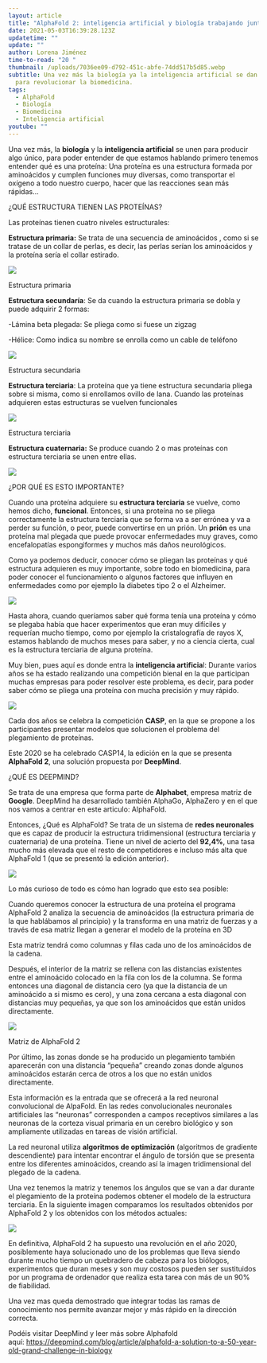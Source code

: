 ```yaml
---
layout: article
title: "AlphaFold 2: inteligencia artificial y biología trabajando juntos."
date: 2021-05-03T16:39:28.123Z
updatetime: ""
update: ""
author: Lorena Jiménez
time-to-read: "20 "
thumbnail: /uploads/7036ee09-d792-451c-abfe-74dd517b5d85.webp
subtitle: Una vez más la biología ya la inteligencia artificial se dan la mano
  para revolucionar la biomedicina.
tags:
  - AlphaFold
  - Biología
  - Biomedicina
  - Inteligencia artificial
youtube: ""
---
```

Una vez más, la **biología** y la **inteligencia artificial** se unen para producir algo único, para poder entender de que estamos hablando primero tenemos entender qué es una proteína: Una proteína es una estructura formada por aminoácidos y cumplen funciones muy diversas, como transportar el oxígeno a todo nuestro cuerpo, hacer que las reacciones sean más rápidas...

¿QUÉ ESTRUCTURA TIENEN LAS PROTEÍNAS?

Las proteínas tienen cuatro niveles estructurales: 

**Estructura primaria:** Se trata de una secuencia de aminoácidos , como si se tratase de un collar de perlas, es decir, las perlas serían los aminoácidos y la proteína sería el collar estirado.

![](https://fagolambda-436fc1.ingress-baronn.easywp.com/wp-content/uploads/2021/02/54804E02-0FD4-4D39-84DA-4F92324FB746.jpeg)

Estructura primaria

**Estructura secundaría**: Se da cuando la estructura primaria se dobla y puede adquirir 2 formas: 

\-Lámina beta plegada: Se pliega como si fuese un zigzag

\-Hélice: Como indica su nombre se enrolla como un cable de teléfono

![](https://fagolambda-436fc1.ingress-baronn.easywp.com/wp-content/uploads/2021/02/047D4936-8C7F-4896-9DD7-1FB4428F518D.gif)

Estructura secundaria

**Estructura terciaria**: La proteína que ya tiene estructura secundaria pliega sobre si misma, como si enrollamos ovillo de lana. Cuando las proteínas adquieren estas estructuras se vuelven funcionales

![](https://fagolambda-436fc1.ingress-baronn.easywp.com/wp-content/uploads/2021/02/99CA2E21-44BC-4965-BBBC-8A1927E88ABD.jpeg)

Estructura terciaria

**Estructura cuaternaria:** Se produce cuando 2 o mas proteínas con estructura terciaria se unen entre ellas.

![](https://fagolambda-436fc1.ingress-baronn.easywp.com/wp-content/uploads/2021/02/9758F361-D3D1-409B-9E3A-16644597F70C-1024x1024.jpeg)

¿POR QUÉ ES ESTO IMPORTANTE?

Cuando una proteína adquiere su **estructura terciaria** se vuelve, como hemos dicho, **funcional**. Entonces, si una proteína no se pliega correctamente la estructura terciaria que se forma va a ser errónea y va a perder su función, o peor, puede convertirse en un prión. Un **prión** es una proteína mal plegada que puede provocar enfermedades muy graves, como encefalopatías espongiformes y muchos más daños neurológicos.

Como ya podemos deducir, conocer cómo se pliegan las proteínas y qué estructura adquieren es muy importante, sobre todo en biomedicina, para poder conocer el funcionamiento o algunos factores que influyen en enfermedades como por ejemplo la diabetes tipo 2 o el Alzheimer.

![](https://fagolambda-436fc1.ingress-baronn.easywp.com/wp-content/uploads/2021/02/212A96A1-3744-4ACF-9A75-59D520CB33AD.jpeg)

Hasta ahora, cuando queríamos saber qué forma tenía una proteína y cómo se plegaba había que hacer experimentos que eran muy difíciles y requerían mucho tiempo, como por ejemplo la cristalografía de rayos X, estamos hablando de muchos meses para saber, y no a ciencia cierta, cual es la estructura terciaria de alguna proteína. 

Muy bien, pues aquí es donde entra la **inteligencia artificia**l: Durante varios años se ha estado realizando una competición bienal en la que participan muchas empresas para poder resolver este problema, es decir, para poder saber cómo se pliega una proteína con mucha precisión y muy rápido.

![](https://media.giphy.com/media/gpXfKa9xLAR56/giphy.gif)

Cada dos años se celebra la competición **CASP**, en la que se propone a los participantes presentar modelos que solucionen el problema del plegamiento de proteínas. 

Este 2020 se ha celebrado CASP14, la edición en la que se presenta **AlphaFold 2**, una solución propuesta por **DeepMind**.

¿QUÉ ES DEEPMIND?

Se trata de una empresa que forma parte de **Alphabet**, empresa matriz de **Google**. DeepMind ha desarrollado también AlphaGo, AlphaZero y en el que nos vamos a centrar en este articulo: AlphaFold. 

Entonces, ¿Qué es AlphaFold? Se trata de un sistema de **redes neuronales** que es capaz de producir la estructura tridimensional (estructura terciaria y cuaternaria) de una proteína. Tiene un nivel de acierto del **92,4%**, una tasa mucho más elevada que el resto de competidores e incluso más alta que AlphaFold 1 (que se presentó la edición anterior).

![](https://media.giphy.com/media/5VKbvrjxpVJCM/giphy.gif)

Lo más curioso de todo es cómo han logrado que esto sea posible: 

Cuando queremos conocer la estructura de una proteína el programa AlphaFold 2 analiza la secuencia de aminoácidos (la estructura primaria de la que hablábamos al principio) y la transforma en una matriz de fuerzas y a través de esa matriz llegan a generar el modelo de la proteína en 3D

Esta matriz tendrá como columnas y filas cada uno de los aminoácidos de la cadena.

Después, el interior de la matriz se rellena con las distancias existentes entre el aminoácido colocado en la fila con los de la columna. Se forma entonces una diagonal de distancia cero (ya que la distancia de un aminoácido a si mismo es cero), y una zona cercana a esta diagonal con distancias muy pequeñas, ya que son los aminoácidos que están unidos directamente.

![](https://fagolambda-436fc1.ingress-baronn.easywp.com/wp-content/uploads/2021/02/D0988EA6-805C-4499-9C0E-C73A5BFE3C5E.jpeg)

Matriz de AlphaFold 2

Por último, las zonas donde se ha producido un plegamiento también aparecerán con una distancia “pequeña” creando zonas donde algunos aminoácidos estarán cerca de otros a los que no están unidos directamente.

Esta información es la entrada que se ofrecerá a la red neuronal convolucional de AlpaFold. En las redes convolucionales neuronales artificiales las “neuronas” corresponden a campos receptivos similares a las neuronas de la corteza visual primaria en un cerebro biológico y son ampliamente utilizadas en tareas de visión artificial.

La red neuronal utiliza **algoritmos de optimización** (algoritmos de gradiente descendiente) para intentar encontrar el ángulo de torsión que se presenta entre los diferentes aminoácidos, creando así la imagen tridimensional del plegado de la cadena.

Una vez tenemos la matriz y tenemos los ángulos que se van a dar durante el plegamiento de la proteína podemos obtener el modelo de la estructura terciaria. En la siguiente imagen comparamos los resultados obtenidos por AlphaFold 2 y los obtenidos con los métodos actuales:

![](https://fagolambda-436fc1.ingress-baronn.easywp.com/wp-content/uploads/2021/02/5224AE8D-A70D-4EBC-AE84-6FEC286C186B-1024x576.gif)

En definitiva, AlphaFold 2 ha supuesto una revolución en el año 2020, posiblemente haya solucionado uno de los problemas que lleva siendo durante mucho tiempo un quebradero de cabeza para los biólogos, experimentos que duran meses y son muy costosos pueden ser sustituidos por un programa de ordenador que realiza esta tarea con más de un 90% de fiabilidad. 

Una vez mas queda demostrado que integrar todas las ramas de conocimiento nos permite avanzar mejor y más rápido en la dirección correcta. 

Podéis visitar DeepMind y leer más sobre Alphafold aquí: <https://deepmind.com/blog/article/alphafold-a-solution-to-a-50-year-old-grand-challenge-in-biology>
